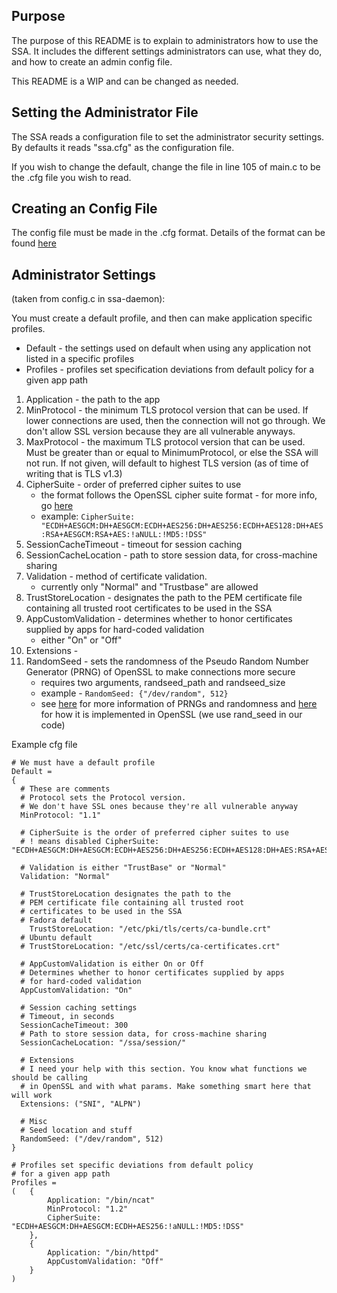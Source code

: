 
## Purpose
The purpose of this README is to explain to administrators how to use the SSA. It includes the different settings administrators can use, what they do, and how to create an admin config file.

This README is a WIP and can be changed as needed.

## Setting the Administrator File
The SSA reads a configuration file to set the administrator security settings. By defaults it reads "ssa.cfg" as the configuration file.

If you wish to change the default, change the file in line 105 of main.c to be the .cfg file you wish to read.

## Creating an Config File
The config file must be made in the .cfg format.
Details of the format can be found [here](https://hyperrealm.github.io/libconfig/libconfig_manual.html#Configuration-Files)

## Administrator Settings
(taken from config.c in ssa-daemon):

You must create a default profile, and then can make application specific profiles.
- Default - the settings used on default when using any application not listed in a specific profiles
- Profiles - profiles set specification deviations from default policy for a given app path

1. Application - the path to the app
2. MinProtocol - the minimum TLS protocol version that can be used. If lower connections are used, then the connection will not go through. We don't allow SSL version because they are all vulnerable anyways.
3. MaxProtocol - the maximum TLS protocol version that can be used. Must be greater than or equal to MinimumProtocol, or else the SSA will not run. If not given, will default to highest TLS version (as of time of writing that is TLS v1.3)
4. CipherSuite - order of preferred cipher suites to use
    - the format follows the OpenSSL cipher suite format - for more info, go [here](https://www.openssl.org/docs/man1.0.2/man1/ciphers.html)
    - example: ```CipherSuite: "ECDH+AESGCM:DH+AESGCM:ECDH+AES256:DH+AES256:ECDH+AES128:DH+AES:RSA+AESGCM:RSA+AES:!aNULL:!MD5:!DSS"```
5. SessionCacheTimeout - timeout for session caching
6. SessionCacheLocation - path to store session data, for cross-machine sharing
7. Validation - method of certificate validation.
    - currently only "Normal" and "Trustbase" are allowed
8. TrustStoreLocation - designates the path to the PEM certificate file containing all trusted root certificates to be used in the SSA
9. AppCustomValidation - determines whether to honor certificates supplied by apps for hard-coded validation
    - either "On" or "Off"
10. Extensions -
11. RandomSeed - sets the randomness of the Pseudo Random Number Generator (PRNG) of OpenSSL to make connections more secure
    - requires two arguments, randseed_path and randseed_size
    - example - ```RandomSeed: {"/dev/random", 512}```
    - see [here](https://wiki.openssl.org/index.php/Random_Numbers) for more information of PRNGs and randomness and [here](https://www.openssl.org/docs/man1.1.0/man3/RAND_seed.html) for how it is implemented in OpenSSL (we use rand_seed in our code)

Example cfg file
```
# We must have a default profile
Default =
{
  # These are comments
  # Protocol sets the Protocol version.
  # We don't have SSL ones because they're all vulnerable anyway
  MinProtocol: "1.1"

  # CipherSuite is the order of preferred cipher suites to use
  # ! means disabled CipherSuite: "ECDH+AESGCM:DH+AESGCM:ECDH+AES256:DH+AES256:ECDH+AES128:DH+AES:RSA+AESGCM:RSA+AES:!aNULL:!MD5:!DSS"

  # Validation is either "TrustBase" or "Normal"
  Validation: "Normal"

  # TrustStoreLocation designates the path to the
  # PEM certificate file containing all trusted root
  # certificates to be used in the SSA
  # Fadora default
	TrustStoreLocation: "/etc/pki/tls/certs/ca-bundle.crt"
  # Ubuntu default
  # TrustStoreLocation: "/etc/ssl/certs/ca-certificates.crt"

  # AppCustomValidation is either On or Off
  # Determines whether to honor certificates supplied by apps
  # for hard-coded validation
  AppCustomValidation: "On"

  # Session caching settings
  # Timeout, in seconds
  SessionCacheTimeout: 300
  # Path to store session data, for cross-machine sharing
  SessionCacheLocation: "/ssa/session/"

  # Extensions
  # I need your help with this section. You know what functions we should be calling
  # in OpenSSL and with what params. Make something smart here that will work
  Extensions: ("SNI", "ALPN")

  # Misc
  # Seed location and stuff
  RandomSeed: ("/dev/random", 512)
}

# Profiles set specific deviations from default policy
# for a given app path
Profiles =
(   {
        Application: "/bin/ncat"
        MinProtocol: "1.2"
        CipherSuite: "ECDH+AESGCM:DH+AESGCM:ECDH+AES256:!aNULL:!MD5:!DSS"
    },
    {
        Application: "/bin/httpd"
        AppCustomValidation: "Off"
    }
)


```
